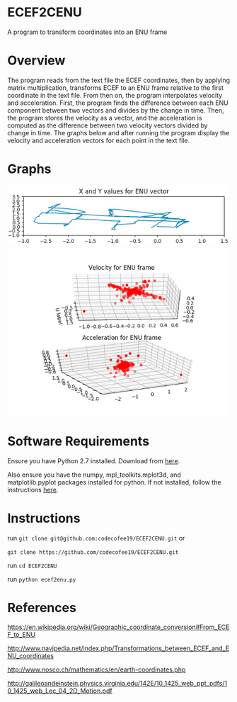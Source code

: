 # ECEF2CENU
A program to transform coordinates into an ENU frame

# Overview
The program reads from the text file the ECEF coordinates, then by applying 
matrix multiplication, transforms ECEF to an ENU frame relative to the first 
coordinate in the text file. From then on, the program interpolates velocity 
and acceleration. First, the program finds the difference between each ENU component between two vectors and divides by the change in time. Then, the program stores the velocity as a vector, and the acceleration is computed as the difference between two velocity vectors divided by change in time. The graphs below and after running the program display the velocity and acceleration vectors for each point in the text file.  

# Graphs
![alt text](enu.png)
![alt text](Figure_1.png)


# Software Requirements 

Ensure you have Python 2.7 installed. Download from [here](https://www.python.org/downloads/).

Also ensure you have the numpy, mpl_toolkits.mplot3d, and matplotlib.pyplot packages installed for python. If not installed, follow the instructions [here](https://matplotlib.org/faq/installing_faq.html#clean-install). 


# Instructions

run `git clone git@github.com:codecofee19/ECEF2CENU.git` or 

`git clone https://github.com/codecofee19/ECEF2CENU.git` 

run  `cd ECEF2CENU`

run  `python ecef2enu.py` 



# References 

https://en.wikipedia.org/wiki/Geographic_coordinate_conversion#From_ECEF_to_ENU

http://www.navipedia.net/index.php/Transformations_between_ECEF_and_ENU_coordinates

http://www.nosco.ch/mathematics/en/earth-coordinates.php  

http://galileoandeinstein.physics.virginia.edu/142E/10_1425_web_ppt_pdfs/10_1425_web_Lec_04_2D_Motion.pdf

